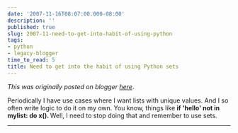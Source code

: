 ```yaml
---
date: '2007-11-16T08:07:00.000-08:00'
description: ''
published: true
slug: 2007-11-need-to-get-into-habit-of-using-python
tags:
- python
- legacy-blogger
time_to_read: 5
title: Need to get into the habit of using Python sets
---
```


*This was originally posted on blogger [here](https://pydanny.blogspot.com/2007/11/need-to-get-into-habit-of-using-python.html)*.

Periodically I have use cases where I want lists with unique values.  And I so often write logic to do it on my own.  You know, things like <span style="font-weight: bold;">if 'hello' not in mylist: do x().  </span>Well, I need to stop doing that and remember to use sets.

---

